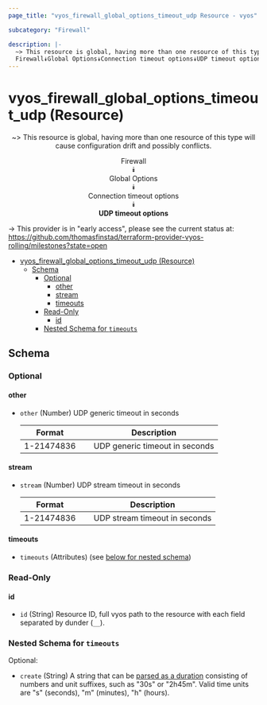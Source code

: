 ```yaml
---
page_title: "vyos_firewall_global_options_timeout_udp Resource - vyos"

subcategory: "Firewall"

description: |-
  ~> This resource is global, having more than one resource of this type will cause configuration drift and possibly conflicts.
  Firewall⯯Global Options⯯Connection timeout options⯯UDP timeout options
---
```


# vyos_firewall_global_options_timeout_udp (Resource)
<center>

~> This resource is global, having more than one resource of this type will cause configuration drift and possibly conflicts.

Firewall  
⯯  
Global Options  
⯯  
Connection timeout options  
⯯  
**UDP timeout options**


</center>

-> This provider is in "early access", please see the current status at: https://github.com/thomasfinstad/terraform-provider-vyos-rolling/milestones?state=open

<!--TOC-->

- [vyos_firewall_global_options_timeout_udp (Resource)](#vyos_firewall_global_options_timeout_udp-resource)
  - [Schema](#schema)
    - [Optional](#optional)
      - [other](#other)
      - [stream](#stream)
      - [timeouts](#timeouts)
    - [Read-Only](#read-only)
      - [id](#id)
    - [Nested Schema for `timeouts`](#nested-schema-for-timeouts)

<!--TOC-->

<!-- schema generated by tfplugindocs -->
## Schema

### Optional

#### other
- `other` (Number) UDP generic timeout in seconds

    |  Format      &emsp;|  Description                     |
    |--------------|----------------------------------|
    |  1-21474836  &emsp;|  UDP generic timeout in seconds  |
#### stream
- `stream` (Number) UDP stream timeout in seconds

    |  Format      &emsp;|  Description                    |
    |--------------|---------------------------------|
    |  1-21474836  &emsp;|  UDP stream timeout in seconds  |
#### timeouts
- `timeouts` (Attributes) (see [below for nested schema](#nestedatt--timeouts))

### Read-Only

#### id
- `id` (String) Resource ID, full vyos path to the resource with each field separated by dunder (`__`).

<a id="nestedatt--timeouts"></a>
### Nested Schema for `timeouts`

Optional:

- `create` (String) A string that can be [parsed as a duration](https://pkg.go.dev/time#ParseDuration) consisting of numbers and unit suffixes, such as &#34;30s&#34; or &#34;2h45m&#34;. Valid time units are &#34;s&#34; (seconds), &#34;m&#34; (minutes), &#34;h&#34; (hours).

